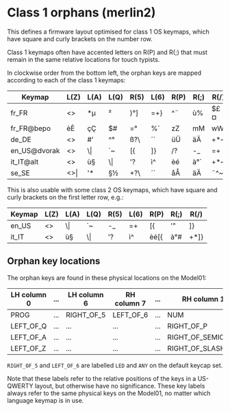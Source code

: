 Class 1 orphans (merlin2)
=========================

This defines a firmware layout optimised for class 1 OS keymaps,
which have square and curly brackets on the number row.

Class 1 keymaps often have accented letters on R(P) and R(;) that must
remain in the same relative locations for touch typists.

In clockwise order from the bottom left, the orphan keys are mapped
according to each of the class 1 keymaps:

Keymap	| L(Z)	| L(A)	| L(Q)	| R(5)	| L(6)	| R(P)	| R(;)	| R(/)
--------|-------|-------|-------|-------|-------|-------|-------|-------
fr_FR	| <>	| *µ	| ²		| )°]	| =+}	| ^¨	| ù%	| $£¤
fr_FR@bepo| èÈ	| çÇ	| $#	| =°	| %`	| zZ	| mM	| wW
de_DE	| <>	| #'	| ^°	| ß?\	| ´`	| üÜ	| äÄ	| +*~
en_US@dvorak| <>|\\&#124;| `~	| [{	| ]}	| /?	| -_	| =+
it_IT@alt| <>	| ù§	|\\&#124;| '?	| ì^	| èé	| à°`	| +*~
se_SE	|<>&#124;| '*	| §½	| +?\	| ´`	| åÅ	| äÄ	| ¨^~

This is also usable with some class 2 OS keymaps,
which have square and curly brackets on the first letter row, e.g.:

Keymap	| L(Z)	| L(A)	| L(Q)	| R(5)	| L(6)	| R(P)	| R(;)	| R(/)
--------|-------|-------|-------|-------|-------|-------|-------|-------
en_US	| <>	|\\&#124;| `~	| -_	| =+	| [{	| '"	| ]}
it_IT	| <>	| ù§	|\\&#124;| '?	| ì^	| èé[{	| à°#	| +*]}

Orphan key locations
--------------------

The orphan keys are found in these physical locations on the Model01:

LH column 0	|...|LH column 6|RH column 7|...|RH column 15
------------|---|-----------|-----------|---|--------------
PROG		|...|RIGHT_OF_5 | LEFT_OF_6	|...| NUM
LEFT_OF_Q	|...|...		|...		|...| RIGHT_OF_P
LEFT_OF_A	|...|...		|...		|...| RIGHT_OF_SEMICOLON
LEFT_OF_Z	|...|...		|...		|...| RIGHT_OF_SLASH

`RIGHT_OF_5` and `LEFT_OF_6` are labelled `LED` and `ANY` on the
default keycap set.

Note that these labels refer to the relative positions of the keys in a
US-QWERTY layout, but otherwise have no significance. These key labels
always refer to the same physical keys on the Model01, no matter which
language keymap is in use.
